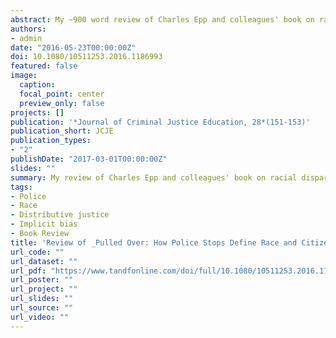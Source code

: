 ```yaml
---
abstract: My ~900 word review of Charles Epp and colleagues' book on racial disparities in traffic stops. The authors draw a distinction between _investigatory_ stops and _traffic safety_ stops, and show that the former disproportionately target African American drivers while the latter do not. 
authors:
- admin
date: "2016-05-23T00:00:00Z"
doi: 10.1080/10511253.2016.1186993
featured: false
image:
  caption: 
  focal_point: center
  preview_only: false
projects: []
publication: '*Journal of Criminal Justice Education, 28*(151-153)'
publication_short: JCJE
publication_types:
- "2"
publishDate: "2017-03-01T00:00:00Z"
slides: ""
summary: My review of Charles Epp and colleagues' book on racial disparities in traffic stops.
tags:
- Police
- Race
- Distributive justice
- Implicit bias
- Book Review
title: 'Review of _Pulled Over: How Police Stops Define Race and Citizenship_'
url_code: ""
url_dataset: ""
url_pdf: "https://www.tandfonline.com/doi/full/10.1080/10511253.2016.1186993"
url_poster: ""
url_project: ""
url_slides: ""
url_source: ""
url_video: ""
---
```



